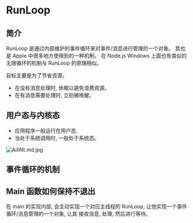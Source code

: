 # RunLoop

## 简介

RunLoop 是通过内部维护的事件循环来对事件/消息进行管理的一个对象。
其也是 Apple 中很多地方使用到的一种机制。 在 Node.js Windows 上面也有类似的无限循环的机制与 RunLoop 的原理相似。

目标主要是为了节省资源。

* 在没有消息处理时, 休眠以避免浪费资源。
* 在有消息需要处理时, 立刻被唤醒。


## 用户态与内核态

* 应用程序一般运行在用户态, 
* 当处于系统调用时, 一般处于系统态。

![AiIiNt.md.jpg](https://s2.ax1x.com/2019/03/12/AiIiNt.md.jpg)

## 事件循环的机制

## Main 函数如何保持不退出

在 main 的实现内部, 会主动实现一个对应主线程的 RunLoop, 让他实现一个事件循环/消息管理的一个对象, 让其 接收消息, 处理, 然后进行等待。





